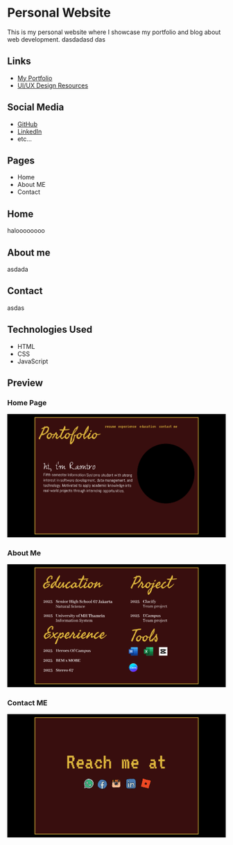 # Personal Website

This is my personal website where I showcase my portfolio and blog about web development. dasdadasd das

## Links

- [My Portfolio](https://myportfolio.com)
- [UI/UX Design Resources](https://www.figma.com/design/Dd8p7G37TJH981DMpL2Vft/PROJECT-PORTOFOLIO---RAMIRO-CY?node-id=0-1&t=5SpMTytF1Hz7mDBP-1)

## Social Media

- [GitHub](https://github.com)
- [LinkedIn](https://linkedin.com)
- etc...

## Pages

- Home
- About ME
- Contact

## Home

haloooooooo

## About me

asdada

## Contact

asdas

## Technologies Used

- HTML
- CSS
- JavaScript

## Preview

### Home Page
![Home Preview](./assets/home.png)

### About Me
![About Me Preview](./assets/aboutme.png)

### Contact ME
![Contact Me Preview](./assets/contact.png)